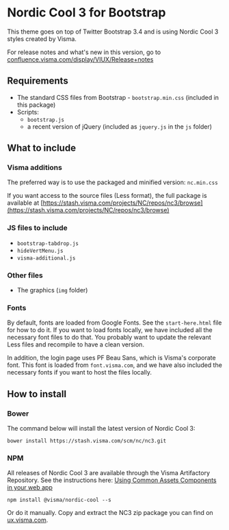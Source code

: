 # Nordic Cool 3 for Bootstrap

This theme goes on top of Twitter Bootstrap 3.4 and is using Nordic Cool 3 styles created by Visma.

For release notes and what's new in this version, go to [confluence.visma.com/display/VIUX/Release+notes](https://confluence.visma.com/display/VIUX/Release+notes)

## Requirements

- The standard CSS files from Bootstrap - `bootstrap.min.css` (included in this package)
- Scripts:
	- `bootstrap.js`
	- a recent version of jQuery (included as `jquery.js` in the `js` folder)

## What to include

### Visma additions

The preferred way is to use the packaged and minified version: `nc.min.css`

If you want access to the source files (Less format), the full package is available at [https://stash.visma.com/projects/NC/repos/nc3/browse](https://stash.visma.com/projects/NC/repos/nc3/browse)

### JS files to include

- `bootstrap-tabdrop.js`
- `hideVertMenu.js`
- `visma-additional.js`

### Other files

- The graphics (`img` folder)

### Fonts

By default, fonts are loaded from Google Fonts. See the `start-here.html` file for how to do it. If you want to load fonts locally, we have included all the necessary font files to do that. You probably want to update the relevant Less files and recompile to have a clean version.

In addition, the login page uses PF Beau Sans, which is Visma's corporate font. This font is loaded from `font.visma.com`, and we have also included the necessary fonts if you want to host the files locally. 

## How to install

### Bower

The command below will install the latest version of Nordic Cool 3:

    bower install https://stash.visma.com/scm/nc/nc3.git

### NPM

All releases of Nordic Cool 3 are available through the Visma Artifactory Repository. See the instructions here: [Using Common Assets Components in your web app](https://confluence.visma.com/display/VIUX/Using+Common+Assets+Components+in+your+web+app)

    npm install @visma/nordic-cool --s

Or do it manually. Copy and extract the NC3 zip package you can find on [ux.visma.com](http://ux.visma.com/weblibrary/latest/).